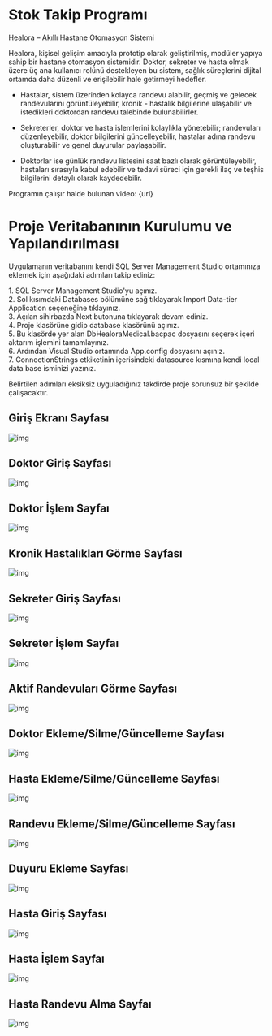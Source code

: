 # Stok Takip Programı

Healora – Akıllı Hastane Otomasyon Sistemi

Healora, kişisel gelişim amacıyla prototip olarak geliştirilmiş, modüler yapıya sahip bir hastane otomasyon sistemidir. Doktor, sekreter ve hasta olmak üzere üç ana kullanıcı rolünü destekleyen bu sistem, sağlık süreçlerini dijital ortamda daha düzenli ve erişilebilir hale getirmeyi hedefler.

- Hastalar, sistem üzerinden kolayca randevu alabilir, geçmiş ve gelecek randevularını görüntüleyebilir, kronik - hastalık bilgilerine ulaşabilir ve istedikleri doktordan randevu talebinde bulunabilirler.

- Sekreterler, doktor ve hasta işlemlerini kolaylıkla yönetebilir; randevuları düzenleyebilir, doktor bilgilerini güncelleyebilir, hastalar adına randevu oluşturabilir ve genel duyurular paylaşabilir.

- Doktorlar ise günlük randevu listesini saat bazlı olarak görüntüleyebilir, hastaları sırasıyla kabul edebilir ve tedavi süreci için gerekli ilaç ve teşhis bilgilerini detaylı olarak kaydedebilir.

<p>Programın çalışır halde bulunan video: {url}
 
# Proje Veritabanının Kurulumu ve Yapılandırılması
<p>Uygulamanın veritabanını kendi SQL Server Management Studio ortamınıza eklemek için aşağıdaki adımları takip ediniz:</p>
1. SQL Server Management Studio'yu açınız. <br>
2. Sol kısımdaki Databases bölümüne sağ tıklayarak Import Data-tier Application seçeneğine tıklayınız.<br>
3. Açılan sihirbazda Next butonuna tıklayarak devam ediniz.<br>
4. Proje klasörüne gidip database klasörünü açınız.<br>
5. Bu klasörde yer alan DbHealoraMedical.bacpac dosyasını seçerek içeri aktarım işlemini tamamlayınız.<br>
6. Ardından Visual Studio ortamında App.config dosyasını açınız. <br>
7. ConnectionStrings etkiketinin içerisindeki datasource kısmına kendi local data base isminizi yazınız. <br>

Belirtilen adımları eksiksiz uyguladığınız takdirde proje sorunsuz bir şekilde çalışacaktır.

## Giriş Ekranı Sayfası

![img](Screenshots/direction.png)

## Doktor Giriş Sayfası

![img](Screenshots/dr1.png)

## Doktor İşlem Sayfaı

![img](Screenshots/dr2.png)

## Kronik Hastalıkları Görme Sayfası

![img](Screenshots/dr3.png)

## Sekreter Giriş Sayfası

![img](Screenshots/skt1.png)

## Sekreter İşlem Sayfaı

![img](Screenshots/skt2.png)

## Aktif Randevuları Görme Sayfası

![img](Screenshots/skt3.png)

## Doktor Ekleme/Silme/Güncelleme Sayfası

![img](Screenshots/skt4.png)

## Hasta Ekleme/Silme/Güncelleme Sayfası

![img](Screenshots/skt5.png)

## Randevu Ekleme/Silme/Güncelleme Sayfası

![img](Screenshots/skt6.png)

## Duyuru Ekleme Sayfası

![img](Screenshots/dy1.png)

## Hasta Giriş Sayfası

![img](Screenshots/pt1.png)

## Hasta İşlem Sayfaı

![img](Screenshots/pt2.png)

## Hasta Randevu Alma Sayfaı

![img](Screenshots/pt3.png)

